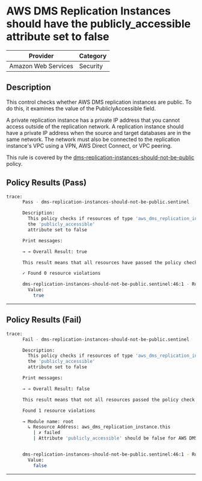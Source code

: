 # AWS DMS Replication Instances should have the publicly_accessible attribute set to false

| Provider            | Category  |
| ------------------- | --------  |
| Amazon Web Services |  Security |

## Description

This control checks whether AWS DMS replication instances are public. To do this, it examines the value of the PubliclyAccessible field.

A private replication instance has a private IP address that you cannot access outside of the replication network. A replication instance should have a private IP address when the source and target databases are in the same network. The network must also be connected to the replication instance's VPC using a VPN, AWS Direct Connect, or VPC peering.

This rule is covered by the [dms-replication-instances-should-not-be-public](https://github.com/hashicorp/policy-library-FSBP-Policy-Set-for-AWS-Terraform/blob/main/policies/dms/dms-replication-instances-should-not-be-public.sentinel) policy.

## Policy Results (Pass)

```bash
trace:
      Pass - dms-replication-instances-should-not-be-public.sentinel

      Description:
        This policy checks if resources of type 'aws_dms_replication_instance' have
        the 'publicly_accessible'
        attribute set to false

      Print messages:

      → → Overall Result: true

      This result means that all resources have passed the policy check for the policy dms-replication-instances-should-not-be-public.

      ✓ Found 0 resource violations

      dms-replication-instances-should-not-be-public.sentinel:46:1 - Rule "main"
        Value:
          true
```

---

## Policy Results (Fail)

```bash
trace:
      Fail - dms-replication-instances-should-not-be-public.sentinel

      Description:
        This policy checks if resources of type 'aws_dms_replication_instance' have
        the 'publicly_accessible'
        attribute set to false

      Print messages:

      → → Overall Result: false

      This result means that not all resources passed the policy check and the protected behavior is not allowed for the policy dms-replication-instances-should-not-be-public.

      Found 1 resource violations

      → Module name: root
        ↳ Resource Address: aws_dms_replication_instance.this
          | ✗ failed
          | Attribute 'publicly_accessible' should be false for AWS DMS Replication Instance. Refer to https://docs.aws.amazon.com/securityhub/latest/userguide/dms-controls.html#dms-1 for more details.


      dms-replication-instances-should-not-be-public.sentinel:46:1 - Rule "main"
        Value:
          false
```

---
